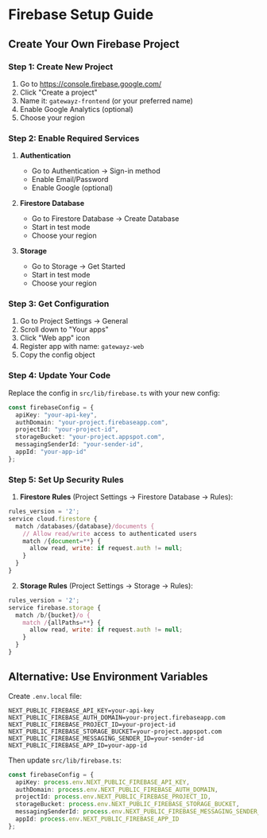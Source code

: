 # Firebase Setup Guide

## Create Your Own Firebase Project

### Step 1: Create New Project
1. Go to https://console.firebase.google.com/
2. Click "Create a project"
3. Name it: `gatewayz-frontend` (or your preferred name)
4. Enable Google Analytics (optional)
5. Choose your region

### Step 2: Enable Required Services
1. **Authentication**
   - Go to Authentication → Sign-in method
   - Enable Email/Password
   - Enable Google (optional)

2. **Firestore Database**
   - Go to Firestore Database → Create Database
   - Start in test mode
   - Choose your region

3. **Storage**
   - Go to Storage → Get Started
   - Start in test mode
   - Choose your region

### Step 3: Get Configuration
1. Go to Project Settings → General
2. Scroll down to "Your apps"
3. Click "Web app" icon
4. Register app with name: `gatewayz-web`
5. Copy the config object

### Step 4: Update Your Code
Replace the config in `src/lib/firebase.ts` with your new config:

```typescript
const firebaseConfig = {
  apiKey: "your-api-key",
  authDomain: "your-project.firebaseapp.com",
  projectId: "your-project-id",
  storageBucket: "your-project.appspot.com",
  messagingSenderId: "your-sender-id",
  appId: "your-app-id"
};
```

### Step 5: Set Up Security Rules
1. **Firestore Rules** (Project Settings → Firestore Database → Rules):
```javascript
rules_version = '2';
service cloud.firestore {
  match /databases/{database}/documents {
    // Allow read/write access to authenticated users
    match /{document=**} {
      allow read, write: if request.auth != null;
    }
  }
}
```

2. **Storage Rules** (Project Settings → Storage → Rules):
```javascript
rules_version = '2';
service firebase.storage {
  match /b/{bucket}/o {
    match /{allPaths=**} {
      allow read, write: if request.auth != null;
    }
  }
}
```

## Alternative: Use Environment Variables

Create `.env.local` file:
```
NEXT_PUBLIC_FIREBASE_API_KEY=your-api-key
NEXT_PUBLIC_FIREBASE_AUTH_DOMAIN=your-project.firebaseapp.com
NEXT_PUBLIC_FIREBASE_PROJECT_ID=your-project-id
NEXT_PUBLIC_FIREBASE_STORAGE_BUCKET=your-project.appspot.com
NEXT_PUBLIC_FIREBASE_MESSAGING_SENDER_ID=your-sender-id
NEXT_PUBLIC_FIREBASE_APP_ID=your-app-id
```

Then update `src/lib/firebase.ts`:
```typescript
const firebaseConfig = {
  apiKey: process.env.NEXT_PUBLIC_FIREBASE_API_KEY,
  authDomain: process.env.NEXT_PUBLIC_FIREBASE_AUTH_DOMAIN,
  projectId: process.env.NEXT_PUBLIC_FIREBASE_PROJECT_ID,
  storageBucket: process.env.NEXT_PUBLIC_FIREBASE_STORAGE_BUCKET,
  messagingSenderId: process.env.NEXT_PUBLIC_FIREBASE_MESSAGING_SENDER_ID,
  appId: process.env.NEXT_PUBLIC_FIREBASE_APP_ID
};
```

